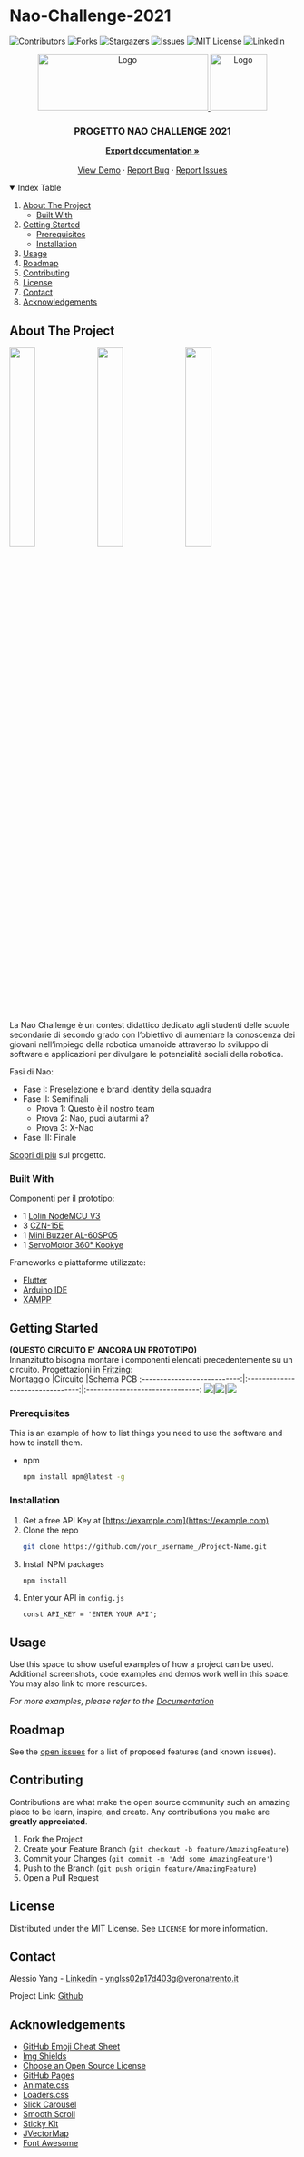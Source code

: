 # Nao-Challenge-2021
[![Contributors](https://img.shields.io/github/contributors/AY02/Nao-Challenge-2021.svg?style=for-the-badge)](https://github.com/AY02/Nao-Challenge-2021/graphs/contributors)
[![Forks](https://img.shields.io/github/forks/AY02/Nao-Challenge-2021.svg?style=for-the-badge)](https://github.com/AY02/Nao-Challenge-2021/network/members)
[![Stargazers](https://img.shields.io/github/stars/AY02/Nao-Challenge-2021.svg?style=for-the-badge)](https://github.com/AY02/Nao-Challenge-2021/stargazers)
[![Issues](https://img.shields.io/github/issues/AY02/Nao-Challenge-2021.svg?style=for-the-badge)](https://github.com/AY02/Nao-Challenge-2021/issues)
[![MIT License](https://img.shields.io/github/license/AY02/Nao-Challenge-2021.svg?style=for-the-badge)](https://github.com/AY02/Nao-Challenge-2021/blob/main/LICENSE)
[![LinkedIn](https://img.shields.io/badge/-LinkedIn-black.svg?style=for-the-badge&logo=linkedin&colorB=555)](https://linkedin.com/in/alessio-yang-814b59201)
<p align="center">
  <a href="https://www.naochallenge.it/en/home-english">
    <img src="images/logo-nao-challenge-2021.jpg" alt="Logo" width="300" height="100">
  </a>
  <a href="http://www.veronatrento.it">
    <img src="images/logo-veronatrento.jpeg" alt="Logo" width="100" height="100">
  </a>
</p>
<h3 align="center">PROGETTO NAO CHALLENGE 2021</h3>
<p align="center">
  <a href="https://github.com/AY02/Nao-Challenge-2021"><strong>Export documentation »</strong></a>
  <br />
  <br />
  <a href="https://github.com/AY02/Nao-Challenge-2021">View Demo</a>
  ·
  <a href="https://github.com/AY02/Nao-Challenge-2021/issues">Report Bug</a>
  ·
  <a href="https://github.com/AY02/Nao-Challenge-2021/issues">Report Issues</a>
</p>
<details open="open">
  <summary>Index Table</summary>
  <ol>
    <li>
      <a href="#about-the-project">About The Project</a>
      <ul>
        <li><a href="#built-with">Built With</a></li>
      </ul>
    </li>
    <li>
      <a href="#getting-started">Getting Started</a>
      <ul>
        <li><a href="#prerequisites">Prerequisites</a></li>
        <li><a href="#installation">Installation</a></li>
      </ul>
    </li>
    <li><a href="#usage">Usage</a></li>
    <li><a href="#roadmap">Roadmap</a></li>
    <li><a href="#contributing">Contributing</a></li>
    <li><a href="#license">License</a></li>
    <li><a href="#contact">Contact</a></li>
    <li><a href="#acknowledgements">Acknowledgements</a></li>
  </ol>
</details>


## About The Project
<img src="images/naochallenge-1.jpg" width="30%"></img>
<img src="images/naochallenge-2.jpg" width="30%"></img>
<img src="images/naochallenge-3.jpg" width="30%"></img>

La Nao Challenge è un contest didattico dedicato agli studenti delle scuole secondarie di secondo grado con l’obiettivo di aumentare la conoscenza dei giovani nell’impiego della robotica umanoide attraverso lo sviluppo di software e applicazioni per divulgare le potenzialità sociali della robotica.

Fasi di Nao:
* Fase I: Preselezione e brand identity della squadra
* Fase II: Semifinali
  * Prova 1: Questo è il nostro team
  * Prova 2: Nao, puoi aiutarmi a?
  * Prova 3: X-Nao
* Fase III: Finale

[Scopri di più](https://www.naochallenge.it/wp-content/uploads/2020/10/NAOch_it.pdf) sul progetto.


### Built With
Componenti per il prototipo:
* 1 [Lolin NodeMCU V3](https://www.katstores.com/sites/default/files/product-datasheets/2018-08/NodeMcu%20LOLOIN%20V3%20Datasheet.pdf)
* 3 [CZN-15E](http://www.datasheetbank.com/datasheet-download/883231/1/ETC1/CZN-15E)
* 1 [Mini Buzzer AL-60SP05](https://www.ekulit.com/transducer-with-controller/al-60sp05/#tabs1-spezifikationen)
* 1 [ServoMotor 360° Kookye](https://kookye.com/2016/02/01/kookye-360-degree-unlimited-rotation-micro-servo-motor-for-telecar-robot-helicopter)

Frameworks e piattaforme utilizzate:
* [Flutter](https://flutter.dev)
* [Arduino IDE](https://www.arduino.cc)
* [XAMPP](https://www.apachefriends.org)


## Getting Started
**(QUESTO CIRCUITO E' ANCORA UN PROTOTIPO)**<br />
Innanzitutto bisogna montare i componenti elencati precedentemente su un circuito. Progettazioni in [Fritzing](https://fritzing.org):<br />
Montaggio                            |Circuito                  |Schema PCB
:---------------------------:|:--------------------------------:|:-------------------------------:
![](images/prototipo-montaggio.jpg)|![](images/prototipo-circuito.jpg)|![](images/prototipo-pcb.jpg)


### Prerequisites
This is an example of how to list things you need to use the software and how to install them.
* npm
  ```sh
  npm install npm@latest -g
  ```


### Installation
1. Get a free API Key at [https://example.com](https://example.com)
2. Clone the repo
   ```sh
   git clone https://github.com/your_username_/Project-Name.git
   ```
3. Install NPM packages
   ```sh
   npm install
   ```
4. Enter your API in `config.js`
   ```JS
   const API_KEY = 'ENTER YOUR API';
   ```


## Usage
Use this space to show useful examples of how a project can be used. Additional screenshots, code examples and demos work well in this space. You may also link to more resources.

_For more examples, please refer to the [Documentation](https://example.com)_


## Roadmap
See the [open issues](https://github.com/othneildrew/Best-README-Template/issues) for a list of proposed features (and known issues).


## Contributing
Contributions are what make the open source community such an amazing place to be learn, inspire, and create. Any contributions you make are **greatly appreciated**.

1. Fork the Project
2. Create your Feature Branch (`git checkout -b feature/AmazingFeature`)
3. Commit your Changes (`git commit -m 'Add some AmazingFeature'`)
4. Push to the Branch (`git push origin feature/AmazingFeature`)
5. Open a Pull Request


## License
Distributed under the MIT License. See `LICENSE` for more information.


## Contact
Alessio Yang - [Linkedin](https://linkedin.com/in/alessio-yang-814b59201) - ynglss02p17d403g@veronatrento.it

Project Link: [Github](https://github.com/AY02/Nao-Challenge-2021)


## Acknowledgements
* [GitHub Emoji Cheat Sheet](https://www.webpagefx.com/tools/emoji-cheat-sheet)
* [Img Shields](https://shields.io)
* [Choose an Open Source License](https://choosealicense.com)
* [GitHub Pages](https://pages.github.com)
* [Animate.css](https://daneden.github.io/animate.css)
* [Loaders.css](https://connoratherton.com/loaders)
* [Slick Carousel](https://kenwheeler.github.io/slick)
* [Smooth Scroll](https://github.com/cferdinandi/smooth-scroll)
* [Sticky Kit](http://leafo.net/sticky-kit)
* [JVectorMap](http://jvectormap.com)
* [Font Awesome](https://fontawesome.com)
